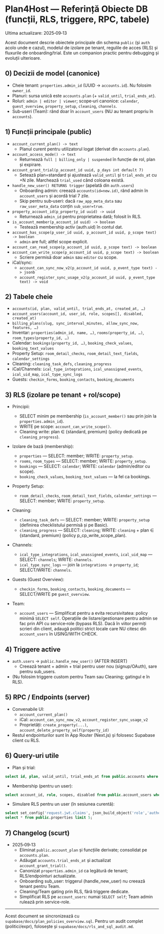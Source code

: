 # Plan4Host — Referință Obiecte DB (funcții, RLS, triggere, RPC, tabele)

Ultima actualizare: 2025‑09‑13

Acest document descrie obiectele principale din schema `public` (și `auth` acolo unde e cazul), modelul de izolare pe tenant, regulile de acces (RLS) și fluxurile de onboarding/trial. Este un companion practic pentru debugging și evoluții ulterioare.

## 0) Decizii de model (canonice)
- Cheie tenant: `properties.admin_id` (UUID → `accounts.id`). Nu folosim `owner_id`.
- Planuri: sursa unică este `accounts.plan` (+ `valid_until`, `trial_ends_at`).
- Roluri: `admin | editor | viewer`; scope‑uri canonice: `calendar`, `guest_overview`, `property_setup`, `cleaning`, `channels`.
- Sub‑useri (Team): rând doar în `account_users` (NU au tenant propriu în `accounts`).

## 1) Funcții principale (public)
- `account_current_plan() -> text`
  - Planul curent pentru utilizatorul logat (derivat din `accounts.plan`).
- `account_access_mode() -> text`
  - Returnează `full | billing_only | suspended` în funcție de rol, plan și expirare.
- `account_grant_trial(p_account_id uuid, p_days int default 7)`
  - Setează plan=standard și ajustează `valid_until` și `trial_ends_at` cu +N zile. Marchează `trial_used` când coloana există.
- `handle_new_user() RETURNS trigger` (apelată din `auth.users`)
  - Onboarding admin: creează `accounts(id=new.id)`, rând admin în `account_users` și acordă trial 7 zile.
  - Skip pentru sub‑useri: dacă `raw_app_meta_data` sau `raw_user_meta_data` conțin `sub_user=true`.
- `property_account_id(p_property_id uuid) -> uuid`
  - Returnează `admin_id` pentru proprietatea dată; folosit în RLS.
- `is_account_member(p_account_id uuid) -> boolean`
  - Testează membership activ (auth.uid) în contul dat.
- `account_has_scope(p_user_id uuid, p_account_id uuid, p_scope text) -> boolean`
  - `admin` are full; altfel scope explicit.
- `account_can_read_scope(p_account_id uuid, p_scope text) -> boolean`
- `account_can_write_scope(p_account_id uuid, p_scope text) -> boolean`
  - Scriere permisă doar `admin` sau `editor` cu scope.
- iCal/sync:
  - `account_can_sync_now_v2(p_account_id uuid, p_event_type text) -> jsonb`
  - `account_register_sync_usage_v2(p_account_id uuid, p_event_type text) -> void`

## 2) Tabele cheie
- `accounts(id, plan, valid_until, trial_ends_at, created_at, …)`
- `account_users(account_id, user_id, role, scopes[], disabled, created_at)`
- `billing_plans(slug, sync_interval_minutes, allow_sync_now, features, …)`
- Inventar: `properties(admin_id, name, …)`, `rooms(property_id, …)`, `room_types(property_id, …)`
- Calendar: `bookings(property_id, …)`, `booking_check_values`, `booking_text_values`
- Property Setup: `room_detail_checks`, `room_detail_text_fields`, `calendar_settings`
- Cleaning: `cleaning_task_defs`, `cleaning_progress`
- iCal/Channels: `ical_type_integrations`, `ical_unassigned_events`, `ical_uid_map`, `ical_type_sync_logs`
- Guests: `checkin_forms`, `booking_contacts`, `booking_documents`

## 3) RLS (izolare pe tenant + rol/scope)
- Principii:
  - SELECT minim pe membership (`is_account_member()` sau prin join la `properties.admin_id`).
  - WRITE pe scope: `account_can_write_scope()`.
  - Cleaning write: plan ∈ {standard, premium} (policy dedicată pe `cleaning_progress`).

- Izolare de bază (membership):
  - `properties` — SELECT: member; WRITE: `property_setup`.
  - `rooms`, `room_types` — SELECT: member; WRITE: `property_setup`.
  - `bookings` — SELECT: `calendar`; WRITE: `calendar` (admin/editor cu scope).
  - `booking_check_values`, `booking_text_values` — la fel ca bookings.

- Property Setup:
  - `room_detail_checks`, `room_detail_text_fields`, `calendar_settings` — SELECT: member; WRITE: `property_setup`.

- Cleaning:
  - `cleaning_task_defs` — SELECT: member; WRITE: `property_setup` (definirea checklistului permisă și pe Basic).
  - `cleaning_progress` — SELECT: `cleaning`; WRITE: `cleaning` + plan ∈ {standard, premium} (policy p_cp_write_scope_plan).

- Channels:
  - `ical_type_integrations`, `ical_unassigned_events`, `ical_uid_map` — SELECT: `channels`; WRITE: `channels`.
  - `ical_type_sync_logs` — join la `integrations` → `property_id`; SELECT/WRITE: `channels`.

- Guests (Guest Overview):
  - `checkin_forms`, `booking_contacts`, `booking_documents` — SELECT/WRITE pe `guest_overview`.

- Team:
  - `account_users` — Simplificat pentru a evita recursivitatea: policy minimă `SELECT self`.
    Operațiile de listare/gestionare pentru admin se fac prin API cu service‑role (bypass RLS).
    Dacă în viitor permiți scrieri din client, adaugă politici strict locale care NU citesc din `account_users` în USING/WITH CHECK.

## 4) Triggere active
- `auth.users` → `public.handle_new_user()` (AFTER INSERT)
  - Creează tenant + admin + trial pentru user nou (signup/OAuth), sare pentru sub_users.
- (Nu folosim triggere custom pentru Team sau Cleaning; gatingul e în RLS).

## 5) RPC / Endpoints (server)
- Convenabile UI:
  - `account_current_plan()`
  - iCal: `account_can_sync_now_v2`, `account_register_sync_usage_v2`
  - Proprietăți: `create_property(...)`, `account_delete_property_self(property_id)`
- Restul endpointurilor sunt în App Router (Next.js) și folosesc Supabase client cu RLS.

## 6) Query-uri utile
- Plan și trial:
```sql
select id, plan, valid_until, trial_ends_at from public.accounts where id = '<ACC>';
```
- Membership (pentru un user):
```sql
select account_id, role, scopes, disabled from public.account_users where user_id = '<USER>' order by created_at;
```
- Simulare RLS pentru un user (în sesiunea curentă):
```sql
select set_config('request.jwt.claims', json_build_object('role','authenticated','sub','<USER>')::text, true);
select * from public.properties limit 5;
```

## 7) Changelog (scurt)
- 2025‑09‑13
  - Eliminat `public.account_plan` și funcțiile derivate; consolidat pe `accounts.plan`.
  - Adăugat `accounts.trial_ends_at` și actualizat `account_grant_trial()`.
  - Canonizat `properties.admin_id` ca legătură de tenant; RLS/endpointuri actualizate.
  - Onboarding sub_user: triggerul (handle_new_user) nu creează tenant pentru Team.
  - Cleaning/Team gating prin RLS, fără triggere dedicate.
  - Simplificat RLS pe `account_users`: numai `SELECT self`; Team admin rulează prin service-role.

---
Acest document se sincronizează cu `supabase/docs/plan_policies_overview.sql`. Pentru un audit complet (politici/expr), folosește și `supabase/docs/rls_and_sql_audit.md`.
